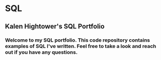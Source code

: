# SQL
## Kalen Hightower's SQL Portfolio

### Welcome to my SQL portfolio. This code repository contains examples of SQL I've written. Feel free to take a look and reach out if you have any questions.
